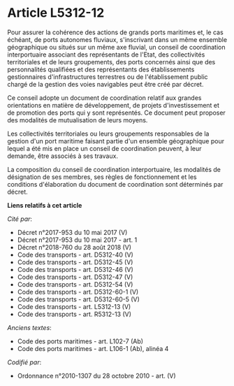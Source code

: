# Article L5312-12

Pour assurer la cohérence des actions de grands ports maritimes et, le cas échéant, de ports autonomes fluviaux, s'inscrivant
dans un même ensemble géographique ou situés sur un même axe fluvial, un conseil de coordination interportuaire associant des
représentants de l'Etat, des collectivités territoriales et de leurs groupements, des ports concernés ainsi que des
personnalités qualifiées et des représentants des établissements gestionnaires d'infrastructures terrestres ou de
l'établissement public chargé de la gestion des voies navigables peut être créé par décret.

Ce conseil adopte un document de coordination relatif aux grandes orientations en matière de développement, de projets
d'investissement et de promotion des ports qui y sont représentés. Ce document peut proposer des modalités de mutualisation
de leurs moyens.

Les collectivités territoriales ou leurs groupements responsables de la gestion d'un port maritime faisant partie d'un
ensemble géographique pour lequel a été mis en place un conseil de coordination peuvent, à leur demande, être associés à ses
travaux.

La composition du conseil de coordination interportuaire, les modalités de désignation de ses membres, ses règles de
fonctionnement et les conditions d'élaboration du document de coordination sont déterminés par décret.

**Liens relatifs à cet article**

_Cité par_:

  - Décret n°2017-953 du 10 mai 2017 (V)
  - Décret n°2017-953 du 10 mai 2017 - art. 1
  - Décret n°2018-760 du 28 août 2018 (V)
  - Code des transports - art. D5312-40 (V)
  - Code des transports - art. D5312-45 (V)
  - Code des transports - art. D5312-46 (V)
  - Code des transports - art. D5312-47 (V)
  - Code des transports - art. D5312-54 (V)
  - Code des transports - art. D5312-60-1 (V)
  - Code des transports - art. D5312-60-5 (V)
  - Code des transports - art. L5312-13 (V)
  - Code des transports - art. R5312-13 (V)

_Anciens textes_:

  - Code des ports maritimes - art. L102-7 (Ab)
  - Code des ports maritimes - art. L106-1 (Ab), alinéa 4

_Codifié par_:

  - Ordonnance n°2010-1307 du 28 octobre 2010 - art. (V)
